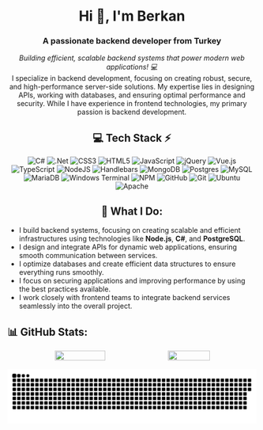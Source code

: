 <h1 align="center">Hi 👋, I'm Berkan</h1>
<h3 align="center">A passionate backend developer from Turkey</h3>

<p align="center">
  <em>Building efficient, scalable backend systems that power modern web applications! 💻</em><br />
  I specialize in backend development, focusing on creating robust, secure, and high-performance server-side solutions. My expertise lies in designing APIs, working with databases, and ensuring optimal performance and security. While I have experience in frontend technologies, my primary passion is backend development.
</p>

<!-- Tech Stack By https://github.com/Ileriayo/markdown-badges -->
<div align="center">
  
## 💻 Tech Stack ⚡
![C#](https://img.shields.io/badge/c%23-%23239120.svg?style=for-the-badge&logo=csharp&logoColor=white)
![.Net](https://img.shields.io/badge/.NET-5C2D91?style=for-the-badge&logo=.net&logoColor=white)
![CSS3](https://img.shields.io/badge/css3-%231572B6.svg?style=for-the-badge&logo=css3&logoColor=white) 
![HTML5](https://img.shields.io/badge/html5-%23E34F26.svg?style=for-the-badge&logo=html5&logoColor=white) 
![JavaScript](https://img.shields.io/badge/javascript-%23323330.svg?style=for-the-badge&logo=javascript&logoColor=%23F7DF1E) 
![jQuery](https://img.shields.io/badge/jquery-%230769AD.svg?style=for-the-badge&logo=jquery&logoColor=white)
![Vue.js](https://img.shields.io/badge/vuejs-%2335495e.svg?style=for-the-badge&logo=vuedotjs&logoColor=%234FC08D) 
![TypeScript](https://img.shields.io/badge/typescript-%23007ACC.svg?style=for-the-badge&logo=typescript&logoColor=white)
![NodeJS](https://img.shields.io/badge/node.js-6DA55F?style=for-the-badge&logo=node.js&logoColor=white) 
![Handlebars](https://img.shields.io/badge/Handlebars-%23000000?style=for-the-badge&logo=Handlebars.js&logoColor=white)
![MongoDB](https://img.shields.io/badge/MongoDB-%234ea94b.svg?style=for-the-badge&logo=mongodb&logoColor=white) 
![Postgres](https://img.shields.io/badge/postgres-%23316192.svg?style=for-the-badge&logo=postgresql&logoColor=white)
![MySQL](https://img.shields.io/badge/mysql-4479A1.svg?style=for-the-badge&logo=mysql&logoColor=white) 
![MariaDB](https://img.shields.io/badge/MariaDB-003545?style=for-the-badge&logo=mariadb&logoColor=white)
![Windows Terminal](https://img.shields.io/badge/Windows%20Terminal-%234D4D4D.svg?style=for-the-badge&logo=windows-terminal&logoColor=white) 
![NPM](https://img.shields.io/badge/NPM-%23CB3837.svg?style=for-the-badge&logo=npm&logoColor=white) 
![GitHub](https://img.shields.io/badge/github-%23121011.svg?style=for-the-badge&logo=github&logoColor=white) 
![Git](https://img.shields.io/badge/git-%23F05033.svg?style=for-the-badge&logo=git&logoColor=white) 
![Ubuntu](https://img.shields.io/badge/Ubuntu-E95420?style=for-the-badge&logo=ubuntu&logoColor=white)
![Apache](https://img.shields.io/badge/apache-%23D42029.svg?style=for-the-badge&logo=apache&logoColor=white)
</div>

<h2 align="center">💼 What I Do:</h2>
<ul>
  <li>I build backend systems, focusing on creating scalable and efficient infrastructures using technologies like <b>Node.js</b>, <b>C#</b>, and <b>PostgreSQL</b>.</li>
  <li>I design and integrate APIs for dynamic web applications, ensuring smooth communication between services.</li>
  <li>I optimize databases and create efficient data structures to ensure everything runs smoothly.</li>
  <li>I focus on securing applications and improving performance by using the best practices available.</li>
  <li>I work closely with frontend teams to integrate backend services seamlessly into the overall project.</li>
</ul>


<h2 align="left">📊 GitHub Stats:</h2>
<!-- Stats -->
<div align="center">
  <img src="https://github-readme-stats.vercel.app/api?username=mosiboad&theme=dark&hide_border=true&include_all_commits=true&count_private=true" width="45%" height="45%" />
  <img src="https://github-readme-stats.vercel.app/api/top-langs/?username=mosiboad&theme=dark&hide_border=true&include_all_commits=true&count_private=true&layout=compact" width="41%" height="41%" />
</div>
<div align="center"> 
  <!--<img src="https://github-readme-streak-stats.herokuapp.com/?user=mosiboad&theme=dark&hide_border=true" width="40%" height="40%" />-->
  
</div>


![snake gif](https://github.com/MosIbOad/MosIbOad/blob/output/github-snake-dark.svg)
